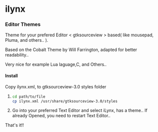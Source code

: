 # ilynx
### Editor Themes

Theme for your prefered Editor < gtksourceview > based( like mousepad, Pluma, and others.. ).

Based on the Cobalt Theme by Will Farrington, adapted for better readability..

Very nice for example Lua laguage,C, and Others..

#### Install
Copy ilynx.xml, to gtksourceview-3.0 styles folder
1. ```bash
   cd path/to/file
   cp ilynx.xml /usr/share/gtksourceview-3.0/styles
   ```
2. Go into your preferred Text Editor and select iLynx, has a theme..
   If already Opened, you need to restart Text Editor..

That's it!!

